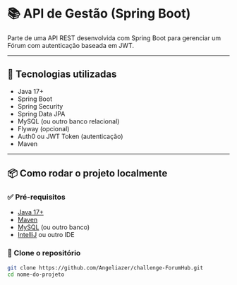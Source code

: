 # 📚 API de Gestão (Spring Boot)

Parte de uma API REST desenvolvida com Spring Boot para gerenciar um Fórum com autenticação baseada em JWT.

---

## 🚀 Tecnologias utilizadas

- Java 17+
- Spring Boot
- Spring Security
- Spring Data JPA
- MySQL (ou outro banco relacional)
- Flyway (opcional)
- Auth0 ou JWT Token (autenticação)
- Maven

---

## 📦 Como rodar o projeto localmente

### ✅ Pré-requisitos

- [Java 17+](https://adoptium.net/)
- [Maven](https://maven.apache.org/)
- [MySQL](https://www.mysql.com/) (ou outro banco)
- [IntelliJ](https://www.jetbrains.com/idea/) ou outro IDE

### 📁 Clone o repositório

```bash
git clone https://github.com/Angeliazer/challenge-ForumHub.git
cd nome-do-projeto
